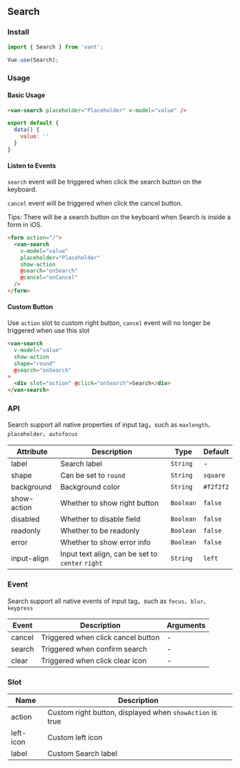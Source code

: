## Search

### Install
``` javascript
import { Search } from 'vant';

Vue.use(Search);
```

### Usage

#### Basic Usage

```html
<van-search placeholder="Placeholder" v-model="value" />
```

```javascript
export default {
  data() {
    value: ''
  }
}
```

#### Listen to Events
`search` event will be triggered when click the search button on the keyboard.

`cancel` event will be triggered when click the cancel button.

Tips: There will be a search button on the keyboard when Search is inside a form in iOS.

```html
<form action="/">
  <van-search
    v-model="value"
    placeholder="Placeholder"
    show-action
    @search="onSearch"
    @cancel="onCancel"
  />
</form>
```

#### Custom Button
Use `action` slot to custom right button, `cancel` event will no longer be triggered when use this slot

```html
<van-search
  v-model="value"
  show-action
  shape="round"
  @search="onSearch"
>
  <div slot="action" @click="onSearch">Search</div>
</van-search>
```

### API

Search support all native properties of input tag，such as `maxlength`、`placeholder`、`autofocus`

| Attribute | Description | Type | Default |
|------|------|------|------|
| label | Search label | `String` | - |
| shape | Can be set to `round` | `String` | `square` |
| background | Background color | `String` | `#f2f2f2` |
| show-action | Whether to show right button | `Boolean` | `false` |
| disabled | Whether to disable field | `Boolean` | `false` |
| readonly | Whether to be readonly | `Boolean` | `false` |
| error | Whether to show error info | `Boolean` | `false` |
| input-align | Input text align, can be set to `center` `right` | `String` | `left` |

### Event

Search support all native events of input tag，such as `focus`、`blur`、`keypress`

| Event | Description | Arguments |
|------|------|------|
| cancel | Triggered when click cancel button | - |
| search | Triggered when confirm search | - |
| clear | Triggered when click clear icon | - |

### Slot

| Name | Description |
|------|------|
| action | Custom right button, displayed when `showAction` is true |
| left-icon | Custom left icon |
| label | Custom Search label |
